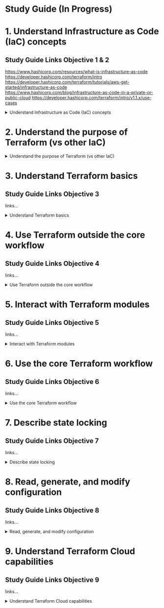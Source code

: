 # Study Guide (In Progress)


# 1. Understand Infrastructure as Code (IaC) concepts

## Study Guide Links Objective 1 & 2

https://www.hashicorp.com/resources/what-is-infrastructure-as-code
https://developer.hashicorp.com/terraform/intro
https://developer.hashicorp.com/terraform/tutorials/aws-get-started/infrastructure-as-code
https://www.hashicorp.com/blog/infrastructure-as-code-in-a-private-or-public-cloud
https://developer.hashicorp.com/terraform/intro/v1.1.x/use-cases


<details><summary>Understand Infrastructure as Code (IaC) concepts</summary>
<p>

```bash

```

### 1a. Explain what IaC is

### 1b. Describe advantages of IaC patterns



</p>
</details>

# 2. Understand the purpose of Terraform (vs other IaC)

<details><summary>Understand the purpose of Terraform (vs other IaC)</summary>
<p>


```bash

```
### 2a	Explain multi-cloud and provider-agnostic benefits

### 2b	Explain the benefits of state



</p>
</details>

# 3. Understand Terraform basics

## Study Guide Links Objective 3

links...

<details><summary>Understand Terraform basics</summary>
<p>

### 3a	Install and version Terraform providers

### 3b	Describe plugin-based architecture

### 3c	Write Terraform configuration using multiple providers

### 3d	Describe how Terraform finds and fetches providers

```bash

```

</p>
</details>

# 4. Use Terraform outside the core workflow

## Study Guide Links Objective 4

links...

<details><summary>Use Terraform outside the core workflow</summary>
<p>

```bash

```

### 4a	Describe when to use terraform import to import existing infrastructure into your Terraform state

### 4b	Use terraform state to view Terraform state

### 4c	Describe when to enable verbose logging and what the outcome/value is

</p>
</details>

# 5. Interact with Terraform modules

## Study Guide Links Objective 5

links...

<details><summary>Interact with Terraform modules</summary>
<p>

```bash

```
### 5a	Contrast and use different module source options including the public Terraform Registry

### 5b	Interact with module inputs and outputs

### 5c	Describe variable scope within modules/child modules

### 5d	Set module version



</p>
</details>

# 6. Use the core Terraform workflow

## Study Guide Links Objective 6

links...

<details><summary>	Use the core Terraform workflow</summary>
<p>

```bash

```

### 6a Describe Terraform workflow ( Write -> Plan -> Create )	

### 6b Initialize a Terraform working directory (terraform init)	

### 6c Validate a Terraform configuration (terraform validate)	

### 6d Generate and review an execution plan for Terraform (terraform plan)	 

### 6e Execute changes to infrastructure with Terraform (terraform apply)	

### 6f Destroy Terraform managed infrastructure (terraform destroy)	

### 6g Apply formatting and style adjustments to a configuration (terraform fmt)	


</p>
</details>


# 7. Describe state locking

## Study Guide Links Objective 7

links...

<details><summary>Describe state locking</summary>
<p>

```bash

```
### 7a Describe default local backend	

### 7b Describe state locking		

### 7c Handle backend and cloud integration authentication methods	

### 7d Differentiate remote state back end options

### 7e Manage resource drift and Terraform state

### 7f Describe backend block and cloud integration in configuration

### 7g Understand secret management in state files

</p>
</details>

# 8. Read, generate, and modify configuration

## Study Guide Links Objective 8

links...

<details><summary>Read, generate, and modify configuration</summary>
<p>

```bash

```
### 8a 	Demonstrate use of variables and outputs

### 8b Describe secure secret injection best practice

### 8c Understand the use of collection and structural types

### 8d Create and differentiate resource and data configuration

### 8e Use resource addressing and resource parameters to connect resources together

### 8f Use HCL and Terraform functions to write configuration

### 8g 	Describe built-in dependency management (order of execution based)

</p>
</details>

# 9. Understand Terraform Cloud capabilities

## Study Guide Links Objective 9

links...

<details><summary>Understand Terraform Cloud capabilities</summary>
<p>

```bash

```

### 9a Explain how Terraform Cloud helps to manage infrastructure 

### 9b Describe how Terraform Cloud enables collaboration and governance

</p>
</details> 
